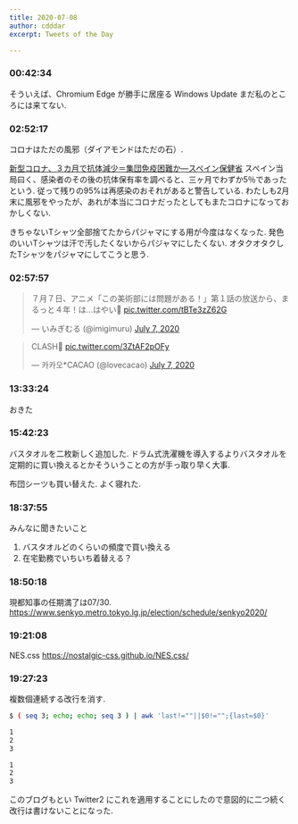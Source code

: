 ```yaml
---
title: 2020-07-08
author: cdddar
excerpt: Tweets of the Day

---
```


### 00:42:34

そういえば、Chromium Edge が勝手に居座る Windows Update まだ私のところには来てない.
### 02:52:17

コロナはただの風邪（ダイアモンドはただの石）.

[新型コロナ、３カ月で抗体減少＝集団免疫困難か―スペイン保健省](https://medical.jiji.com/news/33698)
スペイン当局曰く、感染者のその後の抗体保有率を調べると、三ヶ月でわずか5％であったという.
従って残りの95%は再感染のおそれがあると警告している.
わたしも2月末に風邪をやったが、あれが本当にコロナだったとしてもまたコロナになっておかしくない.

きちゃないTシャツ全部捨てたからパジャマにする用が今度はなくなった.
発色のいいTシャツは汗で汚したくないからパジャマにしたくない.
オタクオタクしたTシャツをパジャマにしてこうと思う.

### 02:57:57

<blockquote class="twitter-tweet"><p lang="ja" dir="ltr">７月７日、アニメ「この美術部には問題がある！」第１話の放送から、まるっと４年！は…はやい🐰 <a href="https://t.co/tBTe3zZ62G">pic.twitter.com/tBTe3zZ62G</a></p>&mdash; いみぎむる (@imigimuru) <a href="https://twitter.com/imigimuru/status/1280480677662584833?ref_src=twsrc%5Etfw">July 7, 2020</a></blockquote> <script async src="https://platform.twitter.com/widgets.js" charset="utf-8"></script>

<blockquote class="twitter-tweet"><p lang="en" dir="ltr">CLASH🚙 <a href="https://t.co/3ZtAF2pOFy">pic.twitter.com/3ZtAF2pOFy</a></p>&mdash; 카카오*CACAO (@lovecacao) <a href="https://twitter.com/lovecacao/status/1280343891099578368?ref_src=twsrc%5Etfw">July 7, 2020</a></blockquote> <script async src="https://platform.twitter.com/widgets.js" charset="utf-8"></script>

### 13:33:24

おきた

### 15:42:23

バスタオルを二枚新しく追加した.
ドラム式洗濯機を導入するよりバスタオルを定期的に買い換えるとかそういうことの方が手っ取り早く大事.

布団シーツも買い替えた.
よく寝れた.

### 18:37:55

みんなに聞きたいこと

1. バスタオルどのくらいの頻度で買い換える
1. 在宅勤務でいちいち着替える？

### 18:50:18

現都知事の任期満了は07/30.
https://www.senkyo.metro.tokyo.lg.jp/election/schedule/senkyo2020/

### 19:21:08

NES.css
https://nostalgic-css.github.io/NES.css/

### 19:27:23

複数個連続する改行を消す.

```bash
$ ( seq 3; echo; echo; seq 3 ) | awk 'last!=""||$0!="";{last=$0}'

1
2
3

1
2
3
```

このブログもとい Twitter2 にこれを適用することにしたので意図的に二つ続く改行は書けないことになった.

